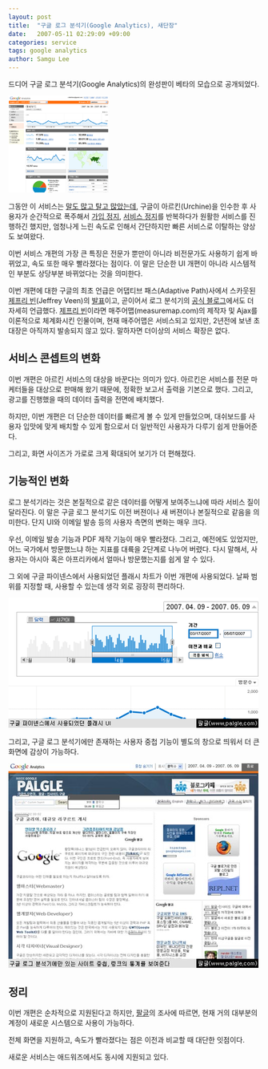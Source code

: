 ```yaml
---
layout: post
title:  "구글 로그 분석기(Google Analytics), 새단장"
date:   2007-05-11 02:29:09 +09:00
categories: service
tags: google analytics
author: Samgu Lee
---
```

드디어 구글 로그 분석기(Google Analytics)의 완성판이 베타의 모습으로 공개되었다.

![구글 분석기](/assets/google-analytics-new-version.gif)

그동안 이 서비스는 [말도 많고 탈고 많았는데](https://palgle.com/2006/01/26/google_analytics_crisis/), 구글이 아르킨(Urchine)을 인수한 후 사용자가 순간적으로 폭주해서 [가입 정지](https://palgle.com/2005/11/24/stop_of_googleanalytics/), [서비스 정지](https://palgle.com/2006/02/06/google_analytics_delay/)를 반복하다가 원활한 서비스를 진행하긴 했지만, 엄청나게 느린 속도로 인해서 간단하지만 빠른 서비스로 이탈하는 양상도 보여왔다.

이번 서비스 개편의 가장 큰 특징은 전문가 뿐만이 아니라 비전문가도 사용하기 쉽게 바뀌었고, 속도 또한 매우 빨라졌다는 점이다. 이 말은 단순한 UI 개편이 아니라 시스템적인 부분도 상당부분 바뀌었다는 것을 의미한다.

이번 개편에 대한 구글의 최초 언급은 어댑티브 패스(Adaptive Path)사에서 스카웃된 [제프리 빈](http://www.veen.com/jeff/archives/000965.html)(Jeffrey Veen)의 [발표](http://googleblog.blogspot.com/2007/05/whole-new-experience-for-google.html)이고, 곧이어서 로그 분석기의 [공식 블로그](http://analytics.blogspot.com/2007/05/new-version-of-google-analytics.html)에서도 더 자세히 언급했다. [제프리 빈](http://channy.creation.net/blog/?p=275)이라면 매주어맵(measuremap.com)의 제작자 및 Ajax를 이론적으로 체계화시킨 인물이며, 현재 매주어맵은 서비스되고 있지만, 2년전에 보낸 초대장은 아직까지 발송되지 않고 있다. 말하자면 더이상의 서비스 확장은 없다.

## 서비스 콘셉트의 변화

이번 개편은 아르킨 서비스의 대상을 바꾼다는 의미가 있다. 아르킨은 서비스를 전문 마케터들을 대상으로 판매해 왔기 때문에, 정확한 보고서 출력을 기본으로 했다. 그리고, 광고를 진행했을 때의 데이터 출력을 전면에 배치했다.

하지만, 이번 개편은 더 단순한 데이터를 빠르게 볼 수 있게 만들었으며, 대쉬보드를 사용자 입맛에 맞게 배치할 수 있게 함으로서 더 일반적인 사용자가 다루기 쉽게 만들어준다.

그리고, 화면 사이즈가 가로로 크게 확대되어 보기가 더 편해졌다.

## 기능적인 변화

로그 분석기라는 것은 본질적으로 같은 데이터를 어떻게 보여주느냐에 따라 서비스 질이 달라진다. 이 말은 구글 로그 분석기도 이전 버젼이나 새 버젼이나 본질적으로 같음을 의미한다. 단지 UI와 이메일 발송 등의 사용자 측면의 변화는 매우 크다.

우선, 이메일 발송 기능과 PDF 제작 기능이 매우 빨라졌다. 그리고, 예전에도 있었지만, 어느 국가에서 방문했느냐 하는 지표를 대륙을 2단계로 나누어 버렸다. 다시 말해서, 사용자는 아시아 혹은 아프리카에서 얼마나 방문했는지를 쉽게 알 수 있다.

그 외에 구글 파이넨스에서 사용되었던 플래시 차트가 이번 개편에 사용되었다. 날짜 범위를 지정할 때, 사용할 수 있는데 생각 외로 굉장히 편리하다.

![구글 파이넨스에서 사용되었던 플래시 UI](/assets/new-analytics-1.gif)

그리고, 구글 로그 분석기에만 존재하는 사용자 중첩 기능이 별도의 창으로 띄워서 더 큰 화면에 감상이 가능하다.

![사이트 중첩](/assets/new-analytics-2.jpg)

## 정리

이번 개편은 순차적으로 지원된다고 하지만, [팔글](https://palgle.com)의 조사에 따르면, 현재 거의 대부분의 계정이 새로운 시스템으로 사용이 가능하다.

전체 화면을 지원하고, 속도가 빨라졌다는 점은 이전과 비교할 때 대단한 잇점이다.

새로운 서비스는 애드워즈에서도 동시에 지원되고 있다.

